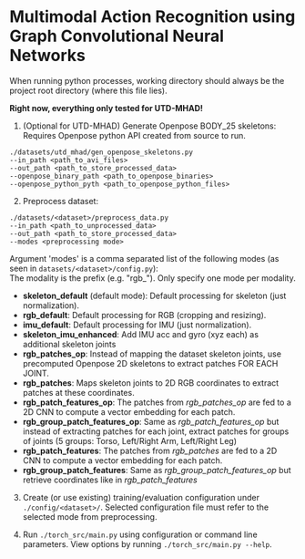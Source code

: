 # Multimodal Action Recognition using Graph Convolutional Neural Networks

When running python processes, working directory should always be the project root directory (where this file lies).

**Right now, everything only tested for UTD-MHAD!**

1. (Optional for UTD-MHAD) Generate Openpose BODY_25 skeletons:  
Requires Openpose python API created from source to run.
```
./datasets/utd_mhad/gen_openpose_skeletons.py
--in_path <path_to_avi_files>
--out_path <path_to_store_processed_data>
--openpose_binary_path <path_to_openpose_binaries>
--openpose_python_pyth <path_to_openpose_python_files>
```

2. Preprocess dataset:  
```
./datasets/<dataset>/preprocess_data.py
--in_path <path_to_unprocessed_data>
--out_path <path_to_store_processed_data>
--modes <preprocessing mode>
```
Argument 'modes' is a comma separated list of the following modes (as seen in `datasets/<dataset>/config.py`):  
The modality is the prefix (e.g. "rgb_"). Only specify one mode per modality.
- **skeleton_default** (default mode): Default processing for skeleton (just normalization).
- **rgb_default**: Default processing for RGB (cropping and resizing).
- **imu_default**: Default processing for IMU (just normalization).
- **skeleton_imu_enhanced**: Add IMU acc and gyro (xyz each) as additional skeleton joints
- **rgb_patches_op**: Instead of mapping the dataset skeleton joints, use precomputed Openpose 2D skeletons to extract patches FOR EACH JOINT.
- **rgb_patches**: Maps skeleton joints to 2D RGB coordinates to extract patches at these coordinates.
- **rgb_patch_features_op**: The patches from *rgb_patches_op* are fed to a 2D CNN to compute a vector embedding for each patch.
- **rgb_group_patch_features_op**: Same as *rgb_patch_features_op* but instead of extracting patches for each joint, extract patches for groups of joints (5 groups: Torso, Left/Right Arm, Left/Right Leg)
- **rgb_patch_features**: The patches from *rgb_patches* are fed to a 2D CNN to compute a vector embedding for each patch.
- **rgb_group_patch_features**: Same as *rgb_group_patch_features_op* but retrieve coordinates like in *rgb_patch_features*

3. Create (or use existing) training/evaluation configuration under `./config/<dataset>/`.
Selected configuration file must refer to the selected mode from preprocessing.

4. Run `./torch_src/main.py` using configuration or command line parameters. View options by running `./torch_src/main.py --help`.
